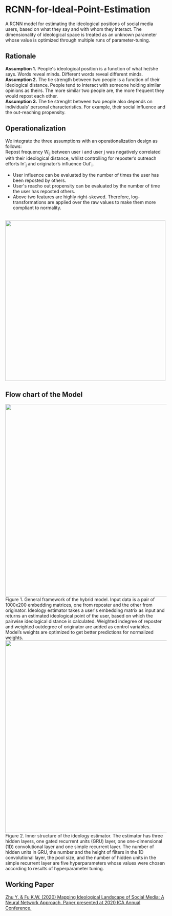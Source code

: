 # RCNN-for-Ideal-Point-Estimation
A RCNN model for estimating the ideological positions of social media users, based on what they say and with whom they interact. The dimensionality of ideological space is treated as an unknown parameter whose value is optimized through multiple runs of parameter-tuning.<br>

## Rationale
<b>Assumption 1.</b> People's ideological position is a function of what he/she says. Words reveal minds. Different words reveal different minds.<br>
<b>Assumption 2.</b> The tie strength between two people is a function of their ideological distance. People tend to interact with someone holding similar opinions as theirs. The more similar two people are, the more frequent they would repost each other.<br>
<b>Assumption 3.</b> The tie strenght between two people also depends on individuals' personal characteristics. For example, their social influence and the out-reaching propensity.<br>
## Operationalization
We integrate the three assumptions with an operationalization design as follows:<br>
Repost frequency W<sub>ij</sub> between user i and user j was negatively correlated with their ideological distance, whilst controlling for reposter’s outreach efforts In'<sub>j</sub> and originator’s influence Out'<sub>i</sub>.
- User influence can be evaluated by the number of times the user has been reposted by others.
- User's reacho out propensity can be evaluated by the number of time the user has reposted others.
- Above two features are highly right-skewed. Therefore, log-transformations are applied over the raw values to make them more compliant to normality.
<br>
<img src="https://juniorworld.github.io/RCNN-for-Ideal-Point-Estimation/Formula.png" width="500"><br>

## Flow chart of the Model
<img src="https://juniorworld.github.io/RCNN-for-Ideal-Point-Estimation/general_framework.png" width="600"><br>
Figure 1. General framework of the hybrid model.  Input data is a pair of 1000x200 embedding matrices, one from reposter and the other from originator.  Ideology estimator takes a user's embedding matrix as input and returns an estimated ideological point of the user, based on which the pairwise ideological distance is calculated.  Weighted indegree of reposter and weighted outdegree of originator are added as control variables.  Model’s weights are optimized to get better predictions for normalized weights.
<br>
<img src="https://juniorworld.github.io/RCNN-for-Ideal-Point-Estimation/RCNN-Ideology.png" width="600"><br>
Figure 2. Inner structure of the ideology estimator.  The estimator has three hidden layers, one gated recurrent units (GRU) layer, one one-dimensional (1D) convolutional layer and one simple recurrent layer.  The number of hidden units in GRU, the number and the height of filters in the 1D convolutional layer, the pool size, and the number of hidden units in the simple recurrent layer are five hyperparameters whose values were chosen according to results of hyperparameter tuning.

## Working Paper
[Zhu Y. & Fu K.W. (2020) Mapping Ideological Landscape of Social Media: A Neural Network Approach. Paper presented at 2020 ICA Annual Conference.](https://juniorworld.github.io/RCNN-for-Ideal-Point-Estimation/Yuner%20Zhu%20&%20KW%20FU_Mapping_Ideology_Lanscape.pdf)
